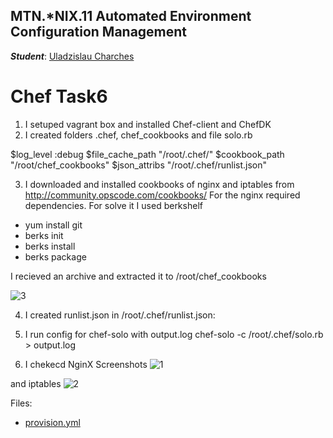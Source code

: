 MTN.*NIX.11 Automated Environment Configuration Management
---

***Student***: [Uladzislau Charches](https://upsa.epam.com/workload/employeeView.do?employeeId=4060741400038705754#emplTab=general)

# Chef Task6

1. I setuped vagrant box and installed Chef-client and ChefDK
2. I created folders .chef, chef_cookbooks and file solo.rb

$log_level :debug
$file_cache_path "/root/.chef/"
$cookbook_path "/root/chef_cookbooks"
$json_attribs "/root/.chef/runlist.json"

3. I downloaded and installed cookbooks of nginx and iptables from http://community.opscode.com/cookbooks/
For the nginx required dependencies. For solve it I used berkshelf

- yum install git
- berks init
- berks install
- berks package

I recieved an archive and extracted it to /root/chef_cookbooks

![3](https://github.com/VladCharches/Chef-courses/blob/Task6/Screens/3.png)

4. I created runlist.json in /root/.chef/runlist.json:

5. I run config for chef-solo with output.log
chef-solo -c /root/.chef/solo.rb > output.log

6. I chekecd NginX 
Screenshots
![1](https://github.com/VladCharches/Chef-courses/blob/Task6/Screens/1.png)

and iptables
![2](https://github.com/VladCharches/Chef-courses/blob/Task6/Screens/2.png)



Files:

-  [provision.yml](vagrant/ansible/provision.yml)  

